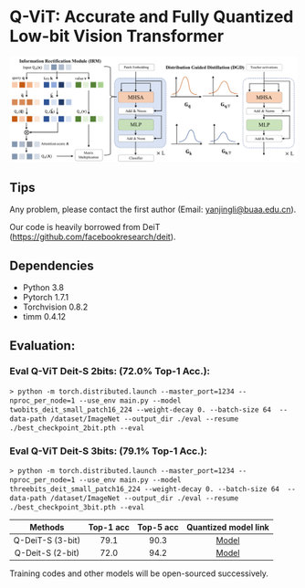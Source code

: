 # Q-ViT: Accurate and Fully Quantized Low-bit Vision Transformer

<div align="center">
  <img src="pic.png" width="600"/>
</div>

## Tips

Any problem, please contact the first author (Email: yanjingli@buaa.edu.cn). 

Our code is heavily borrowed from DeiT (https://github.com/facebookresearch/deit).
## Dependencies
* Python 3.8
* Pytorch 1.7.1
* Torchvision 0.8.2
* timm 0.4.12

## Evaluation: 

  ### Eval Q-ViT Deit-S 2bits: (72.0% Top-1 Acc.):
    
    > python -m torch.distributed.launch --master_port=1234 --nproc_per_node=1 --use_env main.py --model twobits_deit_small_patch16_224 --weight-decay 0. --batch-size 64  --data-path /dataset/ImageNet --output_dir ./eval --resume ./best_checkpoint_2bit.pth --eval

  ### Eval Q-ViT Deit-S 3bits: (79.1% Top-1 Acc.):
    
    > python -m torch.distributed.launch --master_port=1234 --nproc_per_node=1 --use_env main.py --model threebits_deit_small_patch16_224 --weight-decay 0. --batch-size 64  --data-path /dataset/ImageNet --output_dir ./eval --resume ./best_checkpoint_3bit.pth --eval
    

| Methods | Top-1 acc | Top-5 acc | Quantized model link |
|:-------:|:---------:|:---------:|:--------------------:|
| Q-DeiT-S (3-bit)  |  79.1     |  90.3     | [Model](https://drive.google.com/file/d/1UbyrKB4h3fx8fsTQboz6IOZBy-utBlq3/view?usp=sharing)  |
| Q-Deit-S (2-bit)  |  72.0     |  94.2     | [Model](https://drive.google.com/file/d/1bcNpJ0Sqt19aJcyCrdmTgqOYCr79HL5f/view?usp=sharing)  |


Training codes and other models will be open-sourced successively.

